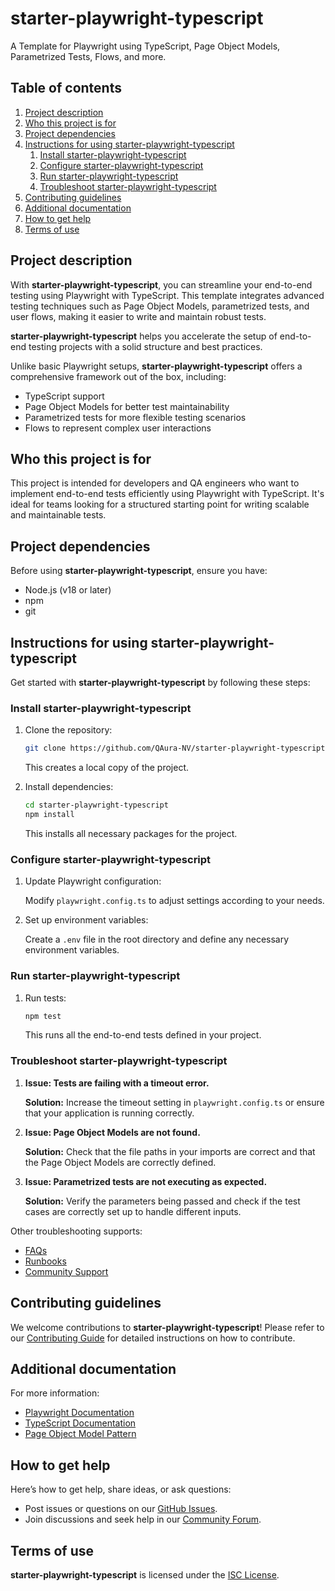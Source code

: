 # starter-playwright-typescript

A Template for Playwright using TypeScript, Page Object Models, Parametrized Tests, Flows, and more.

## Table of contents

1. [Project description](#project-description)
2. [Who this project is for](#who-this-project-is-for)
3. [Project dependencies](#project-dependencies)
4. [Instructions for using starter-playwright-typescript](#instructions-for-using-starter-playwright-typescript)
   1. [Install starter-playwright-typescript](#install-starter-playwright-typescript)
   2. [Configure starter-playwright-typescript](#configure-starter-playwright-typescript)
   3. [Run starter-playwright-typescript](#run-starter-playwright-typescript)
   4. [Troubleshoot starter-playwright-typescript](#troubleshoot-starter-playwright-typescript)
5. [Contributing guidelines](#contributing-guidelines)
6. [Additional documentation](#additional-documentation)
7. [How to get help](#how-to-get-help)
8. [Terms of use](#terms-of-use)

## Project description

With **starter-playwright-typescript**, you can streamline your end-to-end testing using Playwright with TypeScript. This template integrates advanced testing techniques such as Page Object Models, parametrized tests, and user flows, making it easier to write and maintain robust tests.

**starter-playwright-typescript** helps you accelerate the setup of end-to-end testing projects with a solid structure and best practices.

Unlike basic Playwright setups, **starter-playwright-typescript** offers a comprehensive framework out of the box, including:

- TypeScript support
- Page Object Models for better test maintainability
- Parametrized tests for more flexible testing scenarios
- Flows to represent complex user interactions

<!-- ![Screenshot](./docs/screenshot.png)  Optional: Include a screenshot if available -->

## Who this project is for

This project is intended for developers and QA engineers who want to implement end-to-end tests efficiently using Playwright with TypeScript. It's ideal for teams looking for a structured starting point for writing scalable and maintainable tests.

## Project dependencies

Before using **starter-playwright-typescript**, ensure you have:

- Node.js (v18 or later)
- npm
- git

## Instructions for using starter-playwright-typescript

Get started with **starter-playwright-typescript** by following these steps:

### Install starter-playwright-typescript

1. Clone the repository:

   ```bash
   git clone https://github.com/QAura-NV/starter-playwright-typescript.git
   ```

   This creates a local copy of the project.

2. Install dependencies:

   ```bash
   cd starter-playwright-typescript
   npm install
   ```

   This installs all necessary packages for the project.

### Configure starter-playwright-typescript

1. Update Playwright configuration:

   Modify `playwright.config.ts` to adjust settings according to your needs.

2. Set up environment variables:

   Create a `.env` file in the root directory and define any necessary environment variables.

### Run starter-playwright-typescript

1. Run tests:

   ```bash
   npm test
   ```

   This runs all the end-to-end tests defined in your project.

### Troubleshoot starter-playwright-typescript

1. **Issue: Tests are failing with a timeout error.**

   **Solution:** Increase the timeout setting in `playwright.config.ts` or ensure that your application is running correctly.

2. **Issue: Page Object Models are not found.**

   **Solution:** Check that the file paths in your imports are correct and that the Page Object Models are correctly defined.

3. **Issue: Parametrized tests are not executing as expected.**

   **Solution:** Verify the parameters being passed and check if the test cases are correctly set up to handle different inputs.

Other troubleshooting supports:

- [FAQs](https://github.com/QAura-NV/starter-playwright-typescript/wiki/FAQs)
- [Runbooks](https://github.com/QAura-NV/starter-playwright-typescript/wiki/Runbooks)
- [Community Support](https://github.com/QAura-NV/starter-playwright-typescript/issues)

## Contributing guidelines

We welcome contributions to **starter-playwright-typescript**! Please refer to our [Contributing Guide](https://github.com/QAura-NV/starter-playwright-typescript/blob/main/CONTRIBUTING.md) for detailed instructions on how to contribute.

## Additional documentation

For more information:

- [Playwright Documentation](https://playwright.dev/docs/intro)
- [TypeScript Documentation](https://www.typescriptlang.org/docs/)
- [Page Object Model Pattern](https://martinfowler.com/bliki/PageObject.html)

## How to get help

Here’s how to get help, share ideas, or ask questions:

- Post issues or questions on our [GitHub Issues](https://github.com/QAura-NV/starter-playwright-typescript/issues).
- Join discussions and seek help in our [Community Forum](https://github.com/QAura-NV/starter-playwright-typescript/discussions).

## Terms of use

**starter-playwright-typescript** is licensed under the [ISC License](https://github.com/QAura-NV/starter-playwright-typescript/blob/main/LICENSE).
